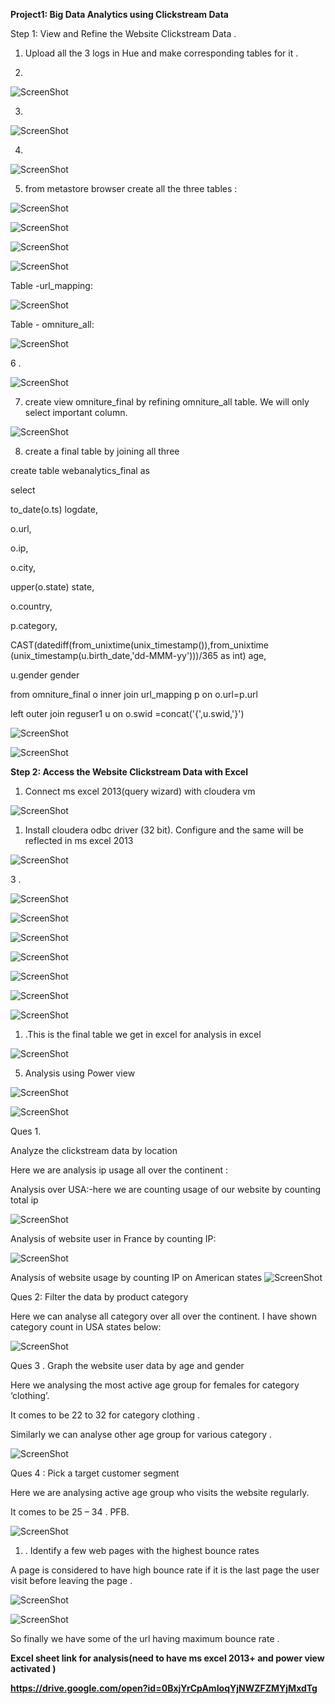 **Project1: Big Data Analytics using Clickstream Data**

Step 1: View and Refine the Website Clickstream Data .

1.  Upload all the 3 logs in Hue and make corresponding tables for it .

2. 

![ScreenShot](https://raw.githubusercontent.com/rohan22sri/Hadoop/master/Big%20Data%20Analytics%20using%20Clickstream%20Data/media/image1.bmp)

3.

![ScreenShot](https://raw.githubusercontent.com/rohan22sri/Hadoop/master/Big%20Data%20Analytics%20using%20Clickstream%20Data/media/image2.png)

4.

![ScreenShot](https://raw.githubusercontent.com/rohan22sri/Hadoop/master/Big%20Data%20Analytics%20using%20Clickstream%20Data/media/image3.png)

5. from metastore browser create all the three tables :

![ScreenShot](https://raw.githubusercontent.com/rohan22sri/Hadoop/master/Big%20Data%20Analytics%20using%20Clickstream%20Data/media/image4.png)


![ScreenShot](https://raw.githubusercontent.com/rohan22sri/Hadoop/master/Big%20Data%20Analytics%20using%20Clickstream%20Data/media/image5.png)


![ScreenShot](https://raw.githubusercontent.com/rohan22sri/Hadoop/master/Big%20Data%20Analytics%20using%20Clickstream%20Data/media/image6.png)


![ScreenShot](https://raw.githubusercontent.com/rohan22sri/Hadoop/master/Big%20Data%20Analytics%20using%20Clickstream%20Data/media/image7.png)


Table -url\_mapping:

![ScreenShot](https://raw.githubusercontent.com/rohan22sri/Hadoop/master/Big%20Data%20Analytics%20using%20Clickstream%20Data/media/image8.png)





Table - omniture\_all:

![ScreenShot](https://raw.githubusercontent.com/rohan22sri/Hadoop/master/Big%20Data%20Analytics%20using%20Clickstream%20Data/media/image9.png)


6 .

![ScreenShot](https://raw.githubusercontent.com/rohan22sri/Hadoop/master/Big%20Data%20Analytics%20using%20Clickstream%20Data/media/image10.png)


7. create view omniture\_final by refining omniture\_all table. We will only
select important column.

![ScreenShot](https://raw.githubusercontent.com/rohan22sri/Hadoop/master/Big%20Data%20Analytics%20using%20Clickstream%20Data/media/image11.png)





8. create a final table by joining all three

create table webanalytics\_final as

select

to\_date(o.ts) logdate,

o.url,

o.ip,

o.city,

upper(o.state) state,

o.country,

p.category,

CAST(datediff(from\_unixtime(unix\_timestamp()),from\_unixtime
(unix\_timestamp(u.birth\_date,'dd-MMM-yy')))/365 as int) age,

u.gender gender

from omniture\_final o inner join url\_mapping p on o.url=p.url

left outer join reguser1 u on o.swid =concat('{',u.swid,'}')

![ScreenShot](https://raw.githubusercontent.com/rohan22sri/Hadoop/master/Big%20Data%20Analytics%20using%20Clickstream%20Data/media/image12.png)


![ScreenShot](https://raw.githubusercontent.com/rohan22sri/Hadoop/master/Big%20Data%20Analytics%20using%20Clickstream%20Data/media/image13.png)


**Step 2: Access the Website Clickstream Data with Excel**

1.  Connect ms excel 2013(query wizard) with cloudera vm

![ScreenShot](https://raw.githubusercontent.com/rohan22sri/Hadoop/master/Big%20Data%20Analytics%20using%20Clickstream%20Data/media/image14.png)


1.  Install cloudera odbc driver (32 bit). Configure and the same will be
    reflected in ms excel 2013

![ScreenShot](https://raw.githubusercontent.com/rohan22sri/Hadoop/master/Big%20Data%20Analytics%20using%20Clickstream%20Data/media/image15.png)


3 .

![ScreenShot](https://raw.githubusercontent.com/rohan22sri/Hadoop/master/Big%20Data%20Analytics%20using%20Clickstream%20Data/media/image16.png)


![ScreenShot](https://raw.githubusercontent.com/rohan22sri/Hadoop/master/Big%20Data%20Analytics%20using%20Clickstream%20Data/media/image17.png)


![ScreenShot](https://raw.githubusercontent.com/rohan22sri/Hadoop/master/Big%20Data%20Analytics%20using%20Clickstream%20Data/media/image18.png)


![ScreenShot](https://raw.githubusercontent.com/rohan22sri/Hadoop/master/Big%20Data%20Analytics%20using%20Clickstream%20Data/media/image19.png)


![ScreenShot](https://raw.githubusercontent.com/rohan22sri/Hadoop/master/Big%20Data%20Analytics%20using%20Clickstream%20Data/media/image20.png)


![ScreenShot](https://raw.githubusercontent.com/rohan22sri/Hadoop/master/Big%20Data%20Analytics%20using%20Clickstream%20Data/media/image21.png)


![ScreenShot](https://raw.githubusercontent.com/rohan22sri/Hadoop/master/Big%20Data%20Analytics%20using%20Clickstream%20Data/media/image22.png)


1.  .This is the final table we get in excel for analysis in excel

![ScreenShot](https://raw.githubusercontent.com/rohan22sri/Hadoop/master/Big%20Data%20Analytics%20using%20Clickstream%20Data/media/image23.png)


5. Analysis using Power view

![ScreenShot](https://raw.githubusercontent.com/rohan22sri/Hadoop/master/Big%20Data%20Analytics%20using%20Clickstream%20Data/media/image24.png)


![ScreenShot](https://raw.githubusercontent.com/rohan22sri/Hadoop/master/Big%20Data%20Analytics%20using%20Clickstream%20Data/media/image25.png)


Ques 1.

Analyze the clickstream data by location

Here we are analysis ip usage all over the continent :

Analysis over USA:-here we are counting usage of our website by counting total
ip

![ScreenShot](https://raw.githubusercontent.com/rohan22sri/Hadoop/master/Big%20Data%20Analytics%20using%20Clickstream%20Data/media/image26.png)


Analysis of website user in France by counting IP:

![ScreenShot](https://raw.githubusercontent.com/rohan22sri/Hadoop/master/Big%20Data%20Analytics%20using%20Clickstream%20Data/media/image27.png)

Analysis of website usage by counting IP on American states
![ScreenShot](https://raw.githubusercontent.com/rohan22sri/Hadoop/master/Big%20Data%20Analytics%20using%20Clickstream%20Data/media/image28.png)

Ques 2: Filter the data by product category

Here we can analyse all category over all over the continent. I have shown
category count in USA states below:

![ScreenShot](https://raw.githubusercontent.com/rohan22sri/Hadoop/master/Big%20Data%20Analytics%20using%20Clickstream%20Data/media/image29.png)

Ques 3 . Graph the website user data by age and gender

Here we analysing the most active age group for females for category ‘clothing’.

It comes to be 22 to 32 for category clothing .

Similarly we can analyse other age group for various category .

![ScreenShot](https://raw.githubusercontent.com/rohan22sri/Hadoop/master/Big%20Data%20Analytics%20using%20Clickstream%20Data/media/image30.png)

Ques 4 : Pick a target customer segment

Here we are analysing active age group who visits the website regularly.

It comes to be 25 – 34 . PFB.

![ScreenShot](https://raw.githubusercontent.com/rohan22sri/Hadoop/master/Big%20Data%20Analytics%20using%20Clickstream%20Data/media/image31.png)

1.  . Identify a few web pages with the highest bounce rates

A page is considered to have high bounce rate if it is the last page the user
visit before leaving the page .

![ScreenShot](https://raw.githubusercontent.com/rohan22sri/Hadoop/master/Big%20Data%20Analytics%20using%20Clickstream%20Data/media/image32.png)

![ScreenShot](https://raw.githubusercontent.com/rohan22sri/Hadoop/master/Big%20Data%20Analytics%20using%20Clickstream%20Data/media/image33.png)

So finally we have some of the url having maximum bounce rate .

**Excel sheet link for analysis(need to have ms excel 2013+ and power view
activated )**

**https://drive.google.com/open?id=0BxjYrCpAmIoqYjNWZFZMYjMxdTg**
